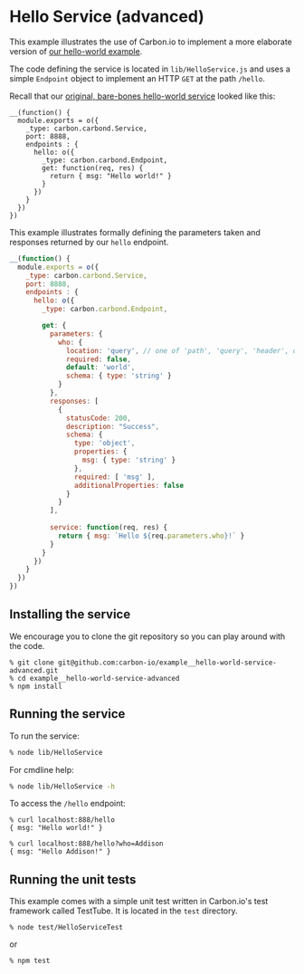 # Hello Service (advanced)

This example illustrates the use of Carbon.io to implement
a more elaborate version of [our hello-world example](https://github.com/carbon-io/example__hello-world-service). 

The code defining the service is located in ```lib/HelloService.js```
and uses a simple ```Endpoint``` object to implement an HTTP ```GET```
at the path ```/hello```. 

Recall that our [original, bare-bones hello-world service](https://github.com/carbon-io/example__hello-world-service) looked like this:

```node
__(function() {
  module.exports = o({
    _type: carbon.carbond.Service,
    port: 8888,
    endpoints : {
      hello: o({
        _type: carbon.carbond.Endpoint,
        get: function(req, res) {
          return { msg: "Hello world!" }
        }
      })
    }
  })
})
```

This example illustrates formally defining the parameters taken and responses returned by our ```hello``` endpoint.  

```javascript
__(function() {
  module.exports = o({
    _type: carbon.carbond.Service,
    port: 8888,
    endpoints : {
      hello: o({
        _type: carbon.carbond.Endpoint,

        get: {
          parameters: { 
            who: {
              location: 'query', // one of 'path', 'query', 'header', or 'body'
              required: false,
              default: 'world',
              schema: { type: 'string' }
            }
          },
          responses: [
            {
              statusCode: 200,
              description: "Success",
              schema: {
                type: 'object',
                properties: {
                  msg: { type: 'string' }
                },
                required: [ 'msg' ],
                additionalProperties: false
              }
            }
          ],
          
          service: function(req, res) {
            return { msg: `Hello ${req.parameters.who}!` }
          }
        }
      })
    }
  })
})
```

## Installing the service

We encourage you to clone the git repository so you can play around
with the code. 

```
% git clone git@github.com:carbon-io/example__hello-world-service-advanced.git
% cd example__hello-world-service-advanced
% npm install
```

## Running the service

To run the service:

```sh
% node lib/HelloService
```

For cmdline help:

```sh
% node lib/HelloService -h
```

To access the ```/hello``` endpoint:

```
% curl localhost:888/hello 
{ msg: "Hello world!" }

% curl localhost:888/hello?who=Addison
{ msg: "Hello Addison!" }
```

## Running the unit tests

This example comes with a simple unit test written in Carbon.io's test framework called TestTube. It is located in the ```test``` directory. 

```
% node test/HelloServiceTest
```

or 

```
% npm test
```
